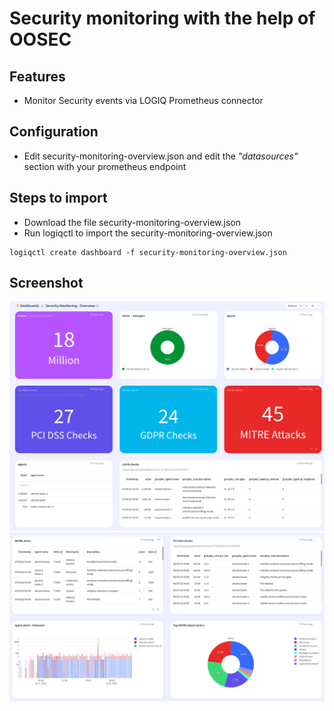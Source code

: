 # Security monitoring with the help of OOSEC

## Features
* Monitor Security events via LOGIQ Prometheus connector

## Configuration

* Edit security-monitoring-overview.json and edit the *"datasources"* section with your prometheus endpoint

## Steps to import

* Download the file security-monitoring-overview.json
* Run logiqctl to import the security-monitoring-overview.json

```
logiqctl create dashboard -f security-monitoring-overview.json

```

## Screenshot

![image info](./security-monitoring-1.png)
![image info](./security-monitoring-2.png)


